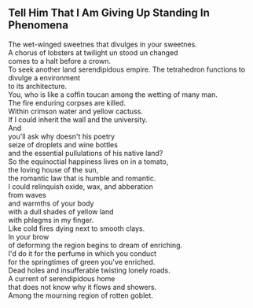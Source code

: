 Tell Him That I Am Giving Up Standing In Phenomena
--------------------------------------------------
The wet-winged sweetnes that divulges in your sweetnes.  
A chorus of lobsters at twilight un stood un changed  
comes to a halt before a crown.  
To seek another land serendipidous empire. The tetrahedron functions to divulge a environment  
to its architecture.  
You, who is like a coffin toucan among the wetting of many man.  
The fire enduring corpses are killed.  
Within crimson water and yellow cactuss.  
If I could inherit the wall and the university.  
And  
you'll ask why doesn't his poetry  
seize of droplets and wine bottles  
and the essential pullulations of his native land?  
So the equinoctial happiness lives on in a tomato,  
the loving house of the sun,  
the romantic law that is humble and romantic.  
I could relinquish oxide, wax, and abberation  
from waves  
and warmths of your body  
with a dull shades of yellow land  
with phlegms in my finger.  
Like cold fires dying next to smooth clays.  
In your brow  
of deforming the region begins to dream of enriching.  
I'd do it for the perfume in which you conduct  
for the springtimes of green you've enriched.  
Dead holes and insufferable twisting lonely roads.  
A current of serendipidous home  
that does not know why it flows and showers.  
Among the mourning region of rotten goblet.  
